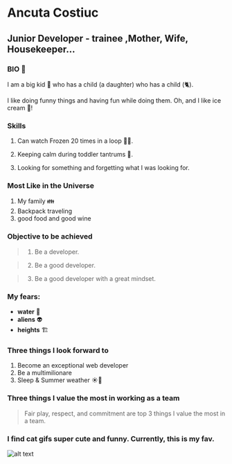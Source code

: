 # Ancuta Costiuc

## Junior Developer - trainee ,Mother, Wife, Housekeeper...

### BIO 🔮

I am a big kid 🧒 who has a child (a daughter) who has a child (🐈).

I like doing funny things and having fun while doing them. Oh, and I like ice cream 🍨!

### Skills

1. Can watch Frozen 20 times in a loop 😵‍💫.

2. Keeping calm during toddler tantrums 🤯.

3. Looking for something and forgetting what I was looking for.

### Most Like in the Universe

1. My family 👪
2. Backpack traveling
3. good food and good wine

### Objective to be achieved

> 1. Be a developer.

> 2. Be a good developer.

> 3. Be a good developer with a great mindset.

### My fears:

- **water** 🌊
- **aliens** 👽
- **heights** 🏗️

### Three things I look forward to

1. Become an exceptional web developer
2. Be a multimilionare
3. Sleep & Summer weather ☀️🍹

### Three things I value the most in working as a team

> Fair play, respect, and commitment are top 3 things I value the most in a team.

### I find cat gifs super cute and funny. Currently, this is my fav.

![alt text](https://media1.tenor.com/m/5BYK-WS0__gAAAAd/cool-fun.gif)
